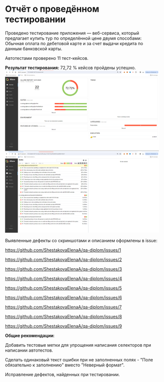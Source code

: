 # Отчёт о проведённом тестировании
Проведено тестирование приложения — веб-сервиса, который предлагает купить тур по определённой цене двумя способами:
Обычная оплата по дебетовой карте и за счет выдачи кредита по данным банковской карты.

Автотестами проверено 11 тест-кейсов.

**Результат тестирования:** 72,72 % кейсов пройдены успешно.
![img_1.png](img_1.png)
![img.png](img.png)

Выявленные дефекты со скриншотами и описанием оформлены в issue:

https://github.com/ShestakovaElenaA/qa-diplom/issues/1

https://github.com/ShestakovaElenaA/qa-diplom/issues/2

https://github.com/ShestakovaElenaA/qa-diplom/issues/3

https://github.com/ShestakovaElenaA/qa-diplom/issues/4

https://github.com/ShestakovaElenaA/qa-diplom/issues/5

https://github.com/ShestakovaElenaA/qa-diplom/issues/6

https://github.com/ShestakovaElenaA/qa-diplom/issues/7

https://github.com/ShestakovaElenaA/qa-diplom/issues/8

https://github.com/ShestakovaElenaA/qa-diplom/issues/9

**Общие рекомендации**:

Добавить тестовые метки для упрощения написания селекторов при написании автотестов.

Сделать одинаковый текст ошибки при не заполненных полях - "Поле обязательно к заполнению" вместо "Неверный формат".

Исправление дефектов, найденных при тестировании.